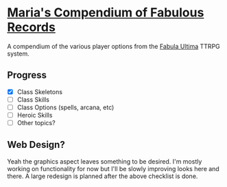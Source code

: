 # [Maria's Compendium of Fabulous Records](https://miabread.github.io/fabula-record/)

A compendium of the various player options from the [Fabula Ultima](https://need.games/fabula-ultima/) TTRPG system.

## Progress

- [x] Class Skeletons
- [ ] Class Skills
- [ ] Class Options (spells, arcana, etc)
- [ ] Heroic Skills
- [ ] Other topics?

## Web Design?

Yeah the graphics aspect leaves something to be desired. I'm mostly working on functionality for now but I'll be slowly improving looks here and there. A large redesign is planned after the above checklist is done.
